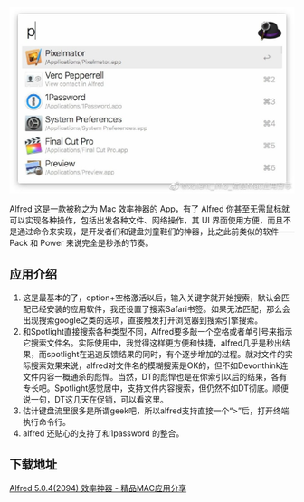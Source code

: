 
![image.png](https://raw.githubusercontent.com/jeasonnow/pics/main/202304191828630.png)


Alfred 这是一款被称之为 Mac 效率神器的 App，有了 Alfred 你甚至无需鼠标就可以实现各种操作，包括出发各种文件、网络操作，其 UI 界面使用方便，而且不是通过命令来实现，是开发者们和键盘刘童鞋们的神器，比之此前类似的软件——Pack 和 Power 来说完全是秒杀的节奏。

## 应用介绍

1.  这是最基本的了，option+空格激活以后，输入关键字就开始搜索，默认会匹配已经安装的应用软件，我还设置了搜索Safari书签。如果无法匹配，那么会出现搜索google之类的选项，直接触发打开浏览器到搜索引擎搜索。
2.  和Spotlight直接搜索各种类型不同，Alfred要多敲一个空格或者单引号来指示它搜索文件名。实际使用中，我觉得这样更方便和快捷，alfred几乎是秒出结果，而spotlight在迅速反馈结果的同时，有个逐步增加的过程。就对文件的实际搜索效果来说，alfred对文件名的模糊搜索是OK的，但不如Devonthink连文件内容一概通杀的彪悍。当然，DT的彪悍也是在你索引以后的结果，各有专长吧。Spotlight感觉居中，支持文件内容搜索，但仍然不如DT彻底。顺便说一句，DT这几天在促销，可以看这里。
3.  估计键盘流里很多是所谓geek吧，所以alfred支持直接一个“>”后，打开终端执行命令行。
4.  alfred 还贴心的支持了和1password 的整合。

## 下载地址
[Alfred 5.0.4(2094) 效率神器 - 精品MAC应用分享](https://xclient.info/s/alfred.html)